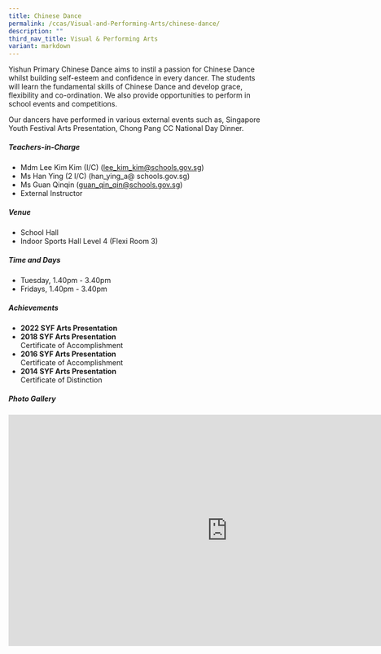 ```yaml
---
title: Chinese Dance
permalink: /ccas/Visual-and-Performing-Arts/chinese-dance/
description: ""
third_nav_title: Visual & Performing Arts
variant: markdown
---
```

Yishun Primary Chinese Dance aims to instil a passion for Chinese Dance whilst building self-esteem and confidence in every dancer. The students will learn the fundamental skills of Chinese Dance and develop grace, flexibility and co-ordination. We also provide opportunities to perform in school events and competitions.

Our dancers have performed in various external events such as, Singapore Youth Festival Arts Presentation, Chong Pang CC National Day Dinner.

##### **Teachers-in-Charge**
* Mdm Lee Kim Kim (I/C) (lee_kim_kim@schools.gov.sg)
* Ms Han Ying (2 I/C) (han_ying_a@ schools.gov.sg)
* Ms Guan Qinqin (guan_qin_qin@schools.gov.sg)
* External Instructor

##### **Venue**
* School Hall
* Indoor Sports Hall Level 4 (Flexi Room 3)

##### **Time and Days**
* Tuesday, 1.40pm - 3.40pm
* Fridays, 1.40pm - 3.40pm

##### **Achievements**
* **2022 SYF Arts Presentation**
* **2018 SYF Arts Presentation**<br>Certificate of Accomplishment
* **2016 SYF Arts Presentation**<br>Certificate of&nbsp;Accomplishment
* **2014 SYF Arts Presentation**<br>Certificate of Distinction

##### **Photo Gallery**

<iframe src="https://docs.google.com/presentation/d/e/2PACX-1vS0vTfV8HU__zub45d8tciT-lomN1nnwCUH5ukXiKAaYf5F8lgbi_YeQGFkwHtFAdxsSBRg5R71_q4A/embed?start=true&amp;loop=true&amp;delayms=5000" frameborder="0" width="860" height="455" allowfullscreen="true"></iframe>